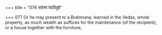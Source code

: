 +++
title = "076 सर्वस्वं वेदविदुषे"

+++
077	Or he may present to a Brahmana, learned in the Vedas, whole property, as much wealth as suffices for the maintenance (of the recipient), or a house together with the furniture;
